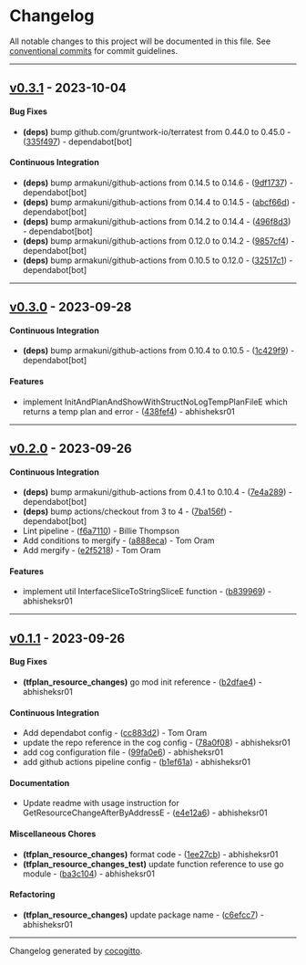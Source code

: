 # Changelog
All notable changes to this project will be documented in this file. See [conventional commits](https://www.conventionalcommits.org/) for commit guidelines.

- - -
## [v0.3.1](https://github.com/armakuni/go-terratest-helper/compare/v0.3.0..v0.3.1) - 2023-10-04
#### Bug Fixes
- **(deps)** bump github.com/gruntwork-io/terratest from 0.44.0 to 0.45.0 - ([335f497](https://github.com/armakuni/go-terratest-helper/commit/335f497356f592428711d657c300877e5f51cd90)) - dependabot[bot]
#### Continuous Integration
- **(deps)** bump armakuni/github-actions from 0.14.5 to 0.14.6 - ([9df1737](https://github.com/armakuni/go-terratest-helper/commit/9df1737922b2c54e72a14fb238936592696d35af)) - dependabot[bot]
- **(deps)** bump armakuni/github-actions from 0.14.4 to 0.14.5 - ([abcf66d](https://github.com/armakuni/go-terratest-helper/commit/abcf66db3a9af1556fd78ca04e9ac26cd19d9e95)) - dependabot[bot]
- **(deps)** bump armakuni/github-actions from 0.14.2 to 0.14.4 - ([496f8d3](https://github.com/armakuni/go-terratest-helper/commit/496f8d33a0de429b3bb37742ac71d3afd2f787b5)) - dependabot[bot]
- **(deps)** bump armakuni/github-actions from 0.12.0 to 0.14.2 - ([9857cf4](https://github.com/armakuni/go-terratest-helper/commit/9857cf4c4566b755849dd0e5f9780f3a7dacfa16)) - dependabot[bot]
- **(deps)** bump armakuni/github-actions from 0.10.5 to 0.12.0 - ([32517c1](https://github.com/armakuni/go-terratest-helper/commit/32517c162f942450ddb4c49739e924f8aba36f4b)) - dependabot[bot]

- - -

## [v0.3.0](https://github.com/armakuni/go-terratest-helper/compare/v0.2.0..v0.3.0) - 2023-09-28
#### Continuous Integration
- **(deps)** bump armakuni/github-actions from 0.10.4 to 0.10.5 - ([1c429f9](https://github.com/armakuni/go-terratest-helper/commit/1c429f9167143cf7b7c181e265b789bd5c03f058)) - dependabot[bot]
#### Features
- implement InitAndPlanAndShowWithStructNoLogTempPlanFileE which returns a temp plan and error - ([438fef4](https://github.com/armakuni/go-terratest-helper/commit/438fef4651447471a1370e85a5ac4bba110f1f72)) - abhisheksr01

- - -

## [v0.2.0](https://github.com/armakuni/go-terratest-helper/compare/v0.1.1..v0.2.0) - 2023-09-26
#### Continuous Integration
- **(deps)** bump armakuni/github-actions from 0.4.1 to 0.10.4 - ([7e4a289](https://github.com/armakuni/go-terratest-helper/commit/7e4a2893248e7f2b9d31f2a1c0f5ce9b9045f361)) - dependabot[bot]
- **(deps)** bump actions/checkout from 3 to 4 - ([7ba156f](https://github.com/armakuni/go-terratest-helper/commit/7ba156f6e37ebc605b2d42dab8354b72076b4823)) - dependabot[bot]
- Lint pipeline - ([f6a7110](https://github.com/armakuni/go-terratest-helper/commit/f6a71109a4b97a861a4dab62f32a7ab89ac5e014)) - Billie Thompson
- Add conditions to mergify - ([a888eca](https://github.com/armakuni/go-terratest-helper/commit/a888ecae41dc82e380383d661c0141bad23f87e3)) - Tom Oram
- Add mergify - ([e2f5218](https://github.com/armakuni/go-terratest-helper/commit/e2f5218cb3a1258748515f9e78e9094e8da58d0d)) - Tom Oram
#### Features
- implement util InterfaceSliceToStringSliceE function - ([b839969](https://github.com/armakuni/go-terratest-helper/commit/b8399694ff735bfaeaf5215687077bbeb55fc6da)) - abhisheksr01

- - -

## [v0.1.1](https://github.com/armakuni/go-terratest-helper/compare/v0.1.0..v0.1.1) - 2023-09-26
#### Bug Fixes
- **(tfplan_resource_changes)** go mod init reference - ([b2dfae4](https://github.com/armakuni/go-terratest-helper/commit/b2dfae44099d3e972d9ba02b170f1b6e00a02e96)) - abhisheksr01
#### Continuous Integration
- Add dependabot config - ([cc883d2](https://github.com/armakuni/go-terratest-helper/commit/cc883d2a300bf535b8677dc2f6fdb772040c8e97)) - Tom Oram
- update the repo reference in the cog config - ([78a0f08](https://github.com/armakuni/go-terratest-helper/commit/78a0f085e3e7f5c000a8056eb548a4eaa55b28c5)) - abhisheksr01
- add cog configuration file - ([99fa0e6](https://github.com/armakuni/go-terratest-helper/commit/99fa0e671066784b46ac5491d4b05b75f6f69722)) - abhisheksr01
- add github actions pipeline config - ([b1ef61a](https://github.com/armakuni/go-terratest-helper/commit/b1ef61aa07975ee39a680872a7b74919cd6a6e5d)) - abhisheksr01
#### Documentation
- Update readme with usage instruction for GetResourceChangeAfterByAddressE - ([e4e12a6](https://github.com/armakuni/go-terratest-helper/commit/e4e12a6031d435284b78cb78cf538277d424cc04)) - abhisheksr01
#### Miscellaneous Chores
- **(tfplan_resource_changes)** format code - ([1ee27cb](https://github.com/armakuni/go-terratest-helper/commit/1ee27cbab7b501ccf6dba325e75570c4e488924e)) - abhisheksr01
- **(tfplan_resource_changes_test)** update function reference to use go module - ([ba3c104](https://github.com/armakuni/go-terratest-helper/commit/ba3c1045b943c4930d1b065352fde06cddf0d438)) - abhisheksr01
#### Refactoring
- **(tfplan_resource_changes)** update package name - ([c6efcc7](https://github.com/armakuni/go-terratest-helper/commit/c6efcc713d2fa7611a93e5561422d7adba17ef1c)) - abhisheksr01

- - -

Changelog generated by [cocogitto](https://github.com/cocogitto/cocogitto).